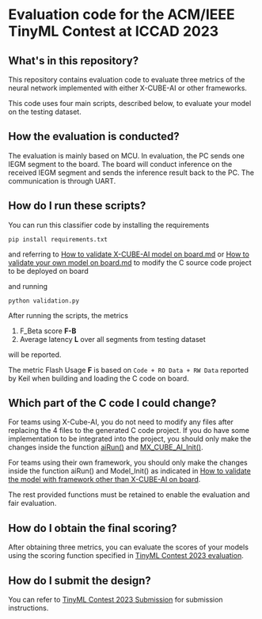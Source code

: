 # Evaluation code for the ACM/IEEE TinyML Contest at ICCAD 2023

## What's in this repository?

This repository contains evaluation code to evaluate three metrics of the neural network implemented with either X-CUBE-AI or other frameworks. 

This code uses four main scripts, described below, to evaluate your model on the testing dataset.

## How the evaluation is conducted?

The evaluation is mainly based on MCU. In evaluation, the PC sends one IEGM segment to the board. The board will conduct inference on the received IEGM segment and sends the inference result back to the PC. The communication is through UART. 

## How do I run these scripts?

You can run this classifier code by installing the requirements

    pip install requirements.txt

and referring to [How to validate X-CUBE-AI model on board.md](https://github.com/tinymlcontest/tinyml_contest2023_demo_evaluation/blob/main/How%20to%20validate%20X-CUBE-AI%20model%20on%20board.md) or [How to validate your own model on board.md](https://github.com/tinymlcontest/tinyml_contest2023_demo_evaluation/blob/main/How%20to%20validate%20your%20own%20model%20on%20board.md) to modify the C source code project to be deployed on board

and running

    python validation.py

After running the scripts, the metrics
1. F_Beta score **F-B** 
2. Average latency **L** over all segments from testing dataset 

will be reported. 

The metric Flash Usage **F** is based on `Code + RO Data + RW Data` reported by Keil when building and loading the C code on board. 

## Which part of the C code I could change?
For teams using X-Cube-AI, you do not need to modify any files after replacing the 4 files to the generated C code project. If you do have some implementation to be integrated into the project, you should only make the changes inside the function [aiRun()](https://github.com/tinymlcontest/tinyml_contest2023_demo_evaluation/blob/e1c4ee97eda10267eac7a6021daf86372d506b7b/framework_x-cube-ai/main.c#L142) and [MX_CUBE_AI_Init()](https://github.com/tinymlcontest/tinyml_contest2023_demo_evaluation/blob/e1c4ee97eda10267eac7a6021daf86372d506b7b/framework_x-cube-ai/main.c#L115). 

For teams using their own framework, you should only make the changes inside the function aiRun() and Model_Init() as indicated in [How to validate the model with framework other than X-CUBE-AI on board](https://github.com/tinymlcontest/tinyml_contest2023_demo_evaluation/blob/main/How%20to%20validate%20your%20own%20model%20on%20board.md). 

The rest provided functions must be retained to enable the evaluation and fair evaluation. 

## How do I obtain the final scoring?
After obtaining three metrics, you can evaluate the scores of your models using the scoring function specified in [TinyML Contest 2023 evaluation](https://tinymlcontest.github.io/TinyML-Design-Contest/Problems.html). 

## How do I submit the design?
You can refer to [TinyML Contest 2023 Submission](https://tinymlcontest.github.io/TinyML-Design-Contest-2023/Submission.html) for submission instructions. 
